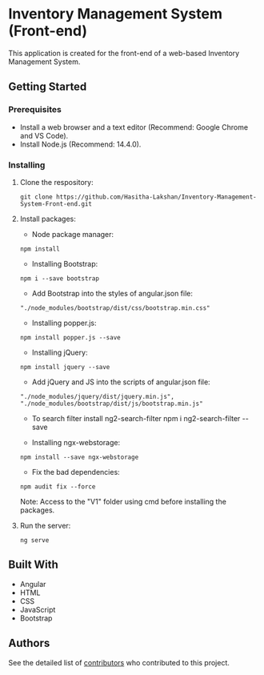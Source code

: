 # Inventory Management System (Front-end)
This application is created for the front-end of a web-based Inventory Management System.

## Getting Started

### Prerequisites
* Install a web browser and a text editor (Recommend: Google Chrome and VS Code).
* Install Node.js (Recommend: 14.4.0).

### Installing
1. Clone the respository:
    ```
   git clone https://github.com/Hasitha-Lakshan/Inventory-Management-System-Front-end.git
    ```

2. Install packages:
   * Node package manager:
   ```
   npm install
   ```
   * Installing Bootstrap:
   ```
   npm i --save bootstrap
   ```
   * Add Bootstrap into the styles of angular.json file:
   ```
   "./node_modules/bootstrap/dist/css/bootstrap.min.css"
   ```
   * Installing popper.js:
   ```
   npm install popper.js --save
   ```
   * Installing jQuery:
   ```
   npm install jquery --save
   ```
   * Add jQuery and JS into the scripts of angular.json file:
   ```
   "./node_modules/jquery/dist/jquery.min.js",
   "./node_modules/bootstrap/dist/js/bootstrap.min.js"
   ```
    * To search filter install ng2-search-filter 
    npm i ng2-search-filter --save
    

   * Installing ngx-webstorage:
   ```
   npm install --save ngx-webstorage
   ```
   * Fix the bad dependencies:
   ```
   npm audit fix --force
   ```
   Note: Access to the "V1" folder using cmd before installing the packages.
3. Run the server:
   ```
   ng serve
    ```

## Built With
* Angular
* HTML
* CSS
* JavaScript
* Bootstrap

## Authors
See the detailed list of [contributors](https://github.com/Hasitha-Lakshan/Inventory-Management-System-Front-end/graphs/contributors) who contributed to this project.
